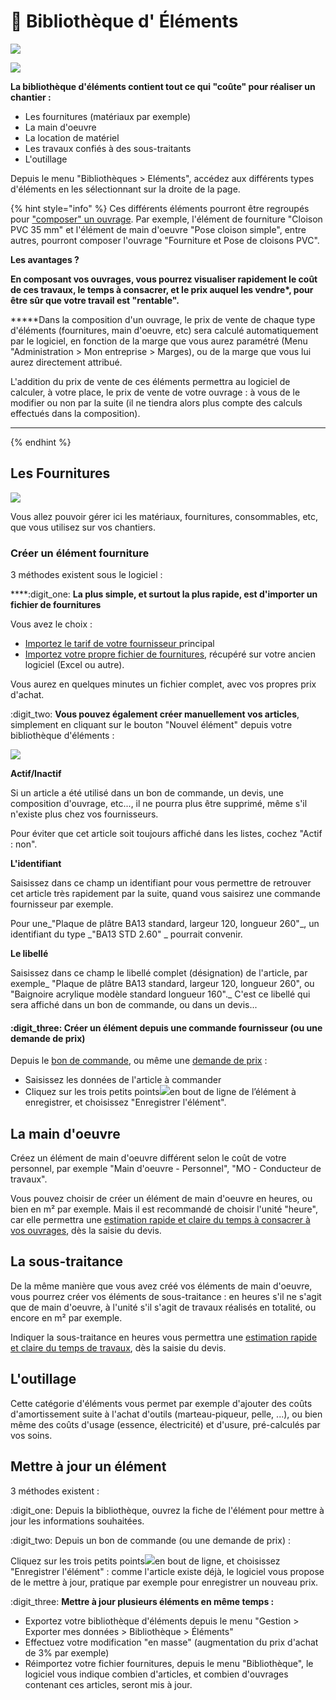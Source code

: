 # 📎 Bibliothèque d' Éléments

![](../../.gitbook/assets/elements-acces-rapide.png)

![](../../.gitbook/assets/screenshot-217-.png)

**La bibliothèque d'éléments contient tout ce qui "coûte" pour réaliser un chantier :**

* Les fournitures (matériaux par exemple)
* La main d'oeuvre
* La location de matériel
* Les travaux confiés à des sous-traitants
* L'outillage

Depuis le menu "Bibliothèques > Eléments", accédez aux différents types d'éléments en les sélectionnant sur la droite de la page.

{% hint style="info" %}
Ces différents éléments pourront être regroupés pour ["composer" un ouvrage](la-bibliotheque-douvrages/#la-composition-des-ouvrages). Par exemple, l'élément de fourniture "Cloison PVC 35 mm" et l'élément de main d'oeuvre "Pose cloison simple", entre autres,  pourront composer l'ouvrage "Fourniture et Pose de cloisons PVC".



**Les avantages ?**



**En composant vos ouvrages, vous pourrez visualiser rapidement le coût de ces travaux, le temps à consacrer, et le prix auquel les vendre\*, pour être sûr que votre travail est "rentable".**



**\***Dans la composition d'un ouvrage, le prix de vente de chaque type d'éléments (fournitures, main d'oeuvre, etc) sera calculé automatiquement par le logiciel, en fonction de la marge que vous aurez paramétré (Menu "Administration > Mon entreprise > Marges), ou de la marge que vous lui aurez directement attribué.

L'addition du prix de vente de ces éléments permettra au logiciel de calculer, à votre place, le prix de vente de votre ouvrage : à vous de le modifier ou non par la suite (il ne tiendra alors plus compte des calculs effectués dans la composition).

****
{% endhint %}



## Les Fournitures

![](../../.gitbook/assets/liste_fournitures.png)

Vous allez pouvoir gérer ici les matériaux, fournitures, consommables, etc, que vous utilisez sur vos chantiers.



### Créer un élément fourniture

3 méthodes existent sous le logiciel :

****:digit_one: **La plus simple, et surtout la plus rapide, est d'importer un fichier de fournitures**

Vous avez le choix :

* [Importez le tarif de votre fournisseur ](importer/import-de-tarifs-fournisseurs.md)principal
* [Importez votre propre fichier de fournitures](importer/import-de-fichier-fournitures-ou-ouvrages.md), récupéré sur votre ancien logiciel (Excel ou autre). 

Vous aurez en quelques minutes un fichier complet, avec vos propres prix d'achat.



:digit_two: **Vous pouvez également créer manuellement vos articles**, simplement en cliquant sur le bouton "Nouvel élément" depuis votre bibliothèque d'éléments :

![](../../.gitbook/assets/formulaire_fournitures.png)

**Actif/Inactif**

Si un article a été utilisé dans un bon de commande, un devis, une composition d'ouvrage, etc..., il ne pourra plus être supprimé, même s'il n'existe plus chez vos fournisseurs.

Pour éviter que cet article soit toujours affiché dans les listes, cochez "Actif : non".

**L'identifiant**

Saisissez dans ce champ un identifiant pour vous permettre de retrouver cet article très rapidement par la suite, quand vous saisirez une commande fournisseur par exemple.

Pour une_"Plaque de plâtre BA13 standard, largeur 120, longueur 260"_, un identifiant du type _"BA13 STD 2.60" _ pourrait convenir.

**Le libellé**

Saisissez dans ce champ le libellé complet (désignation) de l'article, par exemple_ "Plaque de plâtre BA13 standard, largeur 120, longueur 260", ou "Baignoire acrylique modèle standard longueur 160"._ C'est ce libellé qui sera affiché dans un bon de commande, ou dans un devis...



#### :digit_three: Créer un élément depuis une commande fournisseur (ou une demande de prix)

Depuis le [bon de commande](../les-achats/les-bons-de-commande/bon-de-commande-fournisseur.md), ou même une [demande de prix](../les-achats/demandes-de-prix.md) :

* Saisissez les données de l'article à commander
*   Cliquez sur les trois petits points![](../../.gitbook/assets/screenshot-228-.png)en bout de ligne de l’élément à enregistrer, et choisissez "Enregistrer l'élément".



## La main d'oeuvre

Créez un élément de main d'oeuvre différent selon le coût de votre personnel, par exemple "Main d'oeuvre - Personnel", "MO - Conducteur de travaux".

Vous pouvez choisir de créer un élément de main d'oeuvre en heures, ou bien en m² par exemple. Mais il est recommandé de choisir l'unité "heure", car elle permettra une [estimation rapide et claire du temps à consacrer à vos ouvrages](../les-devis/le-devis-en-details/prevoir-le-temps-passe.md), dès la saisie du devis.



## La sous-traitance

De la même manière que vous avez créé vos éléments de main d'oeuvre, vous pourrez créer vos éléments de sous-traitance : en heures s'il ne s'agit que de main d'oeuvre, à l'unité s'il s'agit de travaux réalisés en totalité, ou encore en m² par exemple.

Indiquer la sous-traitance en heures vous permettra une [estimation rapide et claire du temps de travaux](../les-devis/le-devis-en-details/prevoir-le-temps-passe.md), dès la saisie du devis.



## L'outillage

Cette catégorie d'éléments vous permet par exemple d'ajouter des coûts d'amortissement suite à l'achat d'outils (marteau-piqueur, pelle, ...), ou bien même des coûts d'usage (essence, électricité) et d'usure, pré-calculés par vos soins.



## Mettre à jour un élément

3 méthodes existent : 



:digit_one: Depuis la bibliothèque, ouvrez la fiche de l'élément pour mettre à jour les informations souhaitées.



:digit_two: Depuis un bon de commande (ou une demande de prix) :

Cliquez sur les trois petits points![](../../.gitbook/assets/screenshot-228-.png)en bout de ligne, et choisissez "Enregistrer l'élément" : comme l'article existe déjà, le logiciel vous propose de le mettre à jour, pratique par exemple pour enregistrer un nouveau prix.



:digit_three: **Mettre à jour plusieurs éléments en même temps :**

* Exportez votre bibliothèque d'éléments depuis le menu "Gestion > Exporter mes données > Bibliothèque > Éléments"
* Effectuez votre modification "en masse" (augmentation du prix d'achat de 3% par exemple)
* Réimportez votre fichier fournitures, depuis le menu "Bibliothèque", le logiciel vous indique combien d'articles, et combien d'ouvrages contenant ces articles, seront mis à jour.

